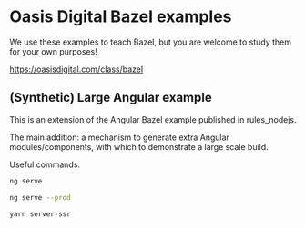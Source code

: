 # Oasis Digital Bazel examples

We use these examples to teach Bazel, but you are welcome to study them
for your own purposes!

https://oasisdigital.com/class/bazel

## (Synthetic) Large Angular example

This is an extension of the Angular Bazel example published in rules_nodejs.

The main addition: a mechanism to generate extra Angular modules/components,
with which to demonstrate a large scale build.

Useful commands:

```bash
ng serve
```

```bash
ng serve --prod
```

```bash
yarn server-ssr
```
